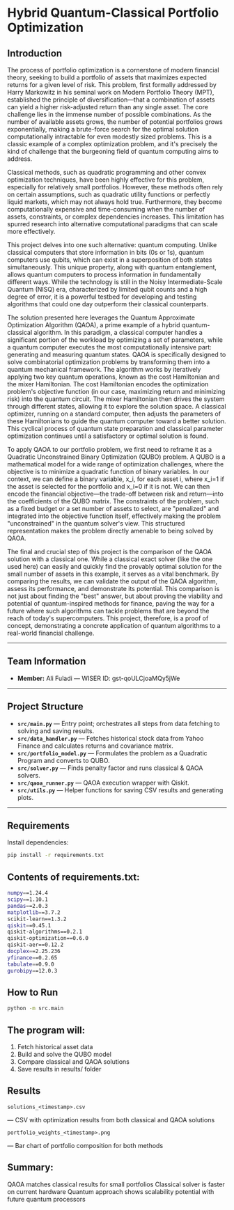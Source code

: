 # Hybrid Quantum-Classical Portfolio Optimization

## Introduction
The process of portfolio optimization is a cornerstone of modern financial theory, seeking to build a portfolio of assets that maximizes expected returns for a given level of risk. This problem, first formally addressed by Harry Markowitz in his seminal work on Modern Portfolio Theory (MPT), established the principle of diversification—that a combination of assets can yield a higher risk-adjusted return than any single asset. The core challenge lies in the immense number of possible combinations. As the number of available assets grows, the number of potential portfolios grows exponentially, making a brute-force search for the optimal solution computationally intractable for even modestly sized problems. This is a classic example of a complex optimization problem, and it's precisely the kind of challenge that the burgeoning field of quantum computing aims to address.

Classical methods, such as quadratic programming and other convex optimization techniques, have been highly effective for this problem, especially for relatively small portfolios. However, these methods often rely on certain assumptions, such as quadratic utility functions or perfectly liquid markets, which may not always hold true. Furthermore, they become computationally expensive and time-consuming when the number of assets, constraints, or complex dependencies increases. This limitation has spurred research into alternative computational paradigms that can scale more effectively.

This project delves into one such alternative: quantum computing. Unlike classical computers that store information in bits (0s or 1s), quantum computers use qubits, which can exist in a superposition of both states simultaneously. This unique property, along with quantum entanglement, allows quantum computers to process information in fundamentally different ways. While the technology is still in the Noisy Intermediate-Scale Quantum (NISQ) era, characterized by limited qubit counts and a high degree of error, it is a powerful testbed for developing and testing algorithms that could one day outperform their classical counterparts.

The solution presented here leverages the Quantum Approximate Optimization Algorithm (QAOA), a prime example of a hybrid quantum-classical algorithm. In this paradigm, a classical computer handles a significant portion of the workload by optimizing a set of parameters, while a quantum computer executes the most computationally intensive part: generating and measuring quantum states. QAOA is specifically designed to solve combinatorial optimization problems by transforming them into a quantum mechanical framework. The algorithm works by iteratively applying two key quantum operations, known as the cost Hamiltonian and the mixer Hamiltonian. The cost Hamiltonian encodes the optimization problem's objective function (in our case, maximizing return and minimizing risk) into the quantum circuit. The mixer Hamiltonian then drives the system through different states, allowing it to explore the solution space. A classical optimizer, running on a standard computer, then adjusts the parameters of these Hamiltonians to guide the quantum computer toward a better solution. This cyclical process of quantum state preparation and classical parameter optimization continues until a satisfactory or optimal solution is found.

To apply QAOA to our portfolio problem, we first need to reframe it as a Quadratic Unconstrained Binary Optimization (QUBO) problem. A QUBO is a mathematical model for a wide range of optimization challenges, where the objective is to minimize a quadratic function of binary variables. In our context, we can define a binary variable, x_i, for each asset i, where x_i=1 if the asset is selected for the portfolio and x_i=0 if it is not. We can then encode the financial objective—the trade-off between risk and return—into the coefficients of the QUBO matrix. The constraints of the problem, such as a fixed budget or a set number of assets to select, are "penalized" and integrated into the objective function itself, effectively making the problem "unconstrained" in the quantum solver's view. This structured representation makes the problem directly amenable to being solved by QAOA.

The final and crucial step of this project is the comparison of the QAOA solution with a classical one. While a classical exact solver (like the one used here) can easily and quickly find the provably optimal solution for the small number of assets in this example, it serves as a vital benchmark. By comparing the results, we can validate the output of the QAOA algorithm, assess its performance, and demonstrate its potential. This comparison is not just about finding the "best" answer, but about proving the viability and potential of quantum-inspired methods for finance, paving the way for a future where such algorithms can tackle problems that are beyond the reach of today's supercomputers. This project, therefore, is a proof of concept, demonstrating a concrete application of quantum algorithms to a real-world financial challenge.

---

## Team Information
- **Member:** Ali Fuladi — WISER ID: gst-qoULCjoaMQy5jWe

---

## Project Structure
- **`src/main.py`** — Entry point; orchestrates all steps from data fetching to solving and saving results.  
- **`src/data_handler.py`** — Fetches historical stock data from Yahoo Finance and calculates returns and covariance matrix.  
- **`src/portfolio_model.py`** — Formulates the problem as a Quadratic Program and converts to QUBO.  
- **`src/solver.py`** — Finds penalty factor and runs classical & QAOA solvers.  
- **`src/qaoa_runner.py`** — QAOA execution wrapper with Qiskit.  
- **`src/utils.py`** — Helper functions for saving CSV results and generating plots.

---

## Requirements
Install dependencies:
```bash
pip install -r requirements.txt
```

## Contents of requirements.txt:
```bash
numpy==1.24.4
scipy==1.10.1
pandas==2.0.3
matplotlib==3.7.2
scikit-learn==1.3.2
qiskit==0.45.1
qiskit-algorithms==0.2.1
qiskit-optimization==0.6.0
qiskit-aer==0.12.2
docplex==2.25.236
yfinance==0.2.65
tabulate==0.9.0
gurobipy==12.0.3
```

## How to Run
```bash
python -m src.main
```

## The program will:
1. Fetch historical asset data
2. Build and solve the QUBO model
3. Compare classical and QAOA solutions
4. Save results in results/ folder

## Results
    solutions_<timestamp>.csv
  — CSV with optimization results from both classical and QAOA solutions
    
    portfolio_weights_<timestamp>.png
  — Bar chart of portfolio composition for both methods


## Summary:
  QAOA matches classical results for small portfolios
  Classical solver is faster on current hardware
  Quantum approach shows scalability potential with future quantum processors
